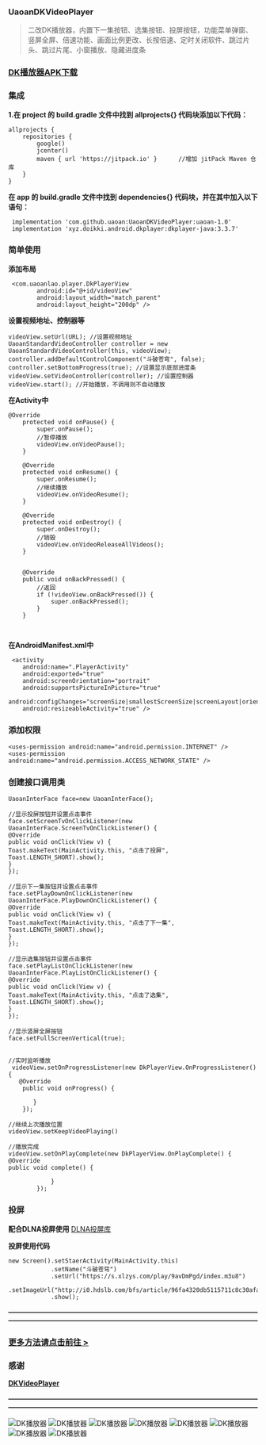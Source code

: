 

### UaoanDKVideoPlayer

> 二改DK播放器，内置下一集按钮、选集按钮、投屏按钮，功能菜单弹窗、竖屏全屏、倍速功能、画面比例更改、长按倍速、定时关闭软件、跳过片头、跳过片尾、小窗播放、隐藏进度条



###  [DK播放器APK下载](https://gitee.com/qiton/UaoanDKVideoPlayer/raw/master/app-release.apk)




### 集成
**1.在 project 的 build.gradle 文件中找到 allprojects{} 代码块添加以下代码：**

```
allprojects {
    repositories {
        google()
        jcenter()
        maven { url 'https://jitpack.io' }      //增加 jitPack Maven 仓库
    }
}
```
**在 app 的 build.gradle 文件中找到 dependencies{} 代码块，并在其中加入以下语句：**

```
 implementation 'com.github.uaoan:UaoanDKVideoPlayer:uaoan-1.0'
 implementation 'xyz.doikki.android.dkplayer:dkplayer-java:3.3.7'
```



###  **简单使用**

**添加布局**

```
 <com.uaoanlao.player.DkPlayerView
        android:id="@+id/videoView"
        android:layout_width="match_parent"
        android:layout_height="200dp" />
```

**设置视频地址、控制器等**

```
videoView.setUrl(URL); //设置视频地址
UaoanStandardVideoController controller = new UaoanStandardVideoController(this, videoView);
controller.addDefaultControlComponent("斗破苍穹", false);
controller.setBottomProgress(true); //设置显示底部进度条
videoView.setVideoController(controller); //设置控制器
videoView.start(); //开始播放，不调用则不自动播放
```

**在Activity中**


```
@Override
    protected void onPause() {
        super.onPause();
        //暂停播放
        videoView.onVideoPause();
    }

    @Override
    protected void onResume() {
        super.onResume();
        //继续播放
        videoView.onVideoResume();
    }

    @Override
    protected void onDestroy() {
        super.onDestroy();
        //销毁
        videoView.onVideoReleaseAllVideos();
    }


    @Override
    public void onBackPressed() {
        //返回
        if (!videoView.onBackPressed()) {
            super.onBackPressed();
        }
    }

   
```

**在AndroidManifest.xml中**


```
 <activity
    android:name=".PlayerActivity"
    android:exported="true"
    android:screenOrientation="portrait"
    android:supportsPictureInPicture="true"
    android:configChanges="screenSize|smallestScreenSize|screenLayout|orientation"
    android:resizeableActivity="true" />
```


### 添加权限

```
<uses-permission android:name="android.permission.INTERNET" />
<uses-permission android:name="android.permission.ACCESS_NETWORK_STATE" />
```



### 创建接口调用类

```
UaoanInterFace face=new UaoanInterFace();

//显示投屏按钮并设置点击事件
face.setScreenTvOnClickListener(new UaoanInterFace.ScreenTvOnClickListener() {
@Override
public void onClick(View v) {
Toast.makeText(MainActivity.this, "点击了投屏", Toast.LENGTH_SHORT).show();
}
});

//显示下一集按钮并设置点击事件
face.setPlayDownOnClickListener(new UaoanInterFace.PlayDownOnClickListener() {
@Override
public void onClick(View v) {
Toast.makeText(MainActivity.this, "点击了下一集", Toast.LENGTH_SHORT).show();
}
});

//显示选集按钮并设置点击事件
face.setPlayListOnClickListener(new UaoanInterFace.PlayListOnClickListener() {
@Override
public void onClick(View v) {
Toast.makeText(MainActivity.this, "点击了选集", Toast.LENGTH_SHORT).show();
}
});

//显示竖屏全屏按钮
face.setFullScreenVertical(true);

```


```

//实时监听播放
 videoView.setOnProgressListener(new DkPlayerView.OnProgressListener() {
   @Override
    public void onProgress() {

       }
    });

//继续上次播放位置
videoView.setKeepVideoPlaying()

//播放完成
videoView.setOnPlayComplete(new DkPlayerView.OnPlayComplete() {
@Override
public void complete() {

            }
        });
```
### 投屏

 **配合DLNA投屏使用**
[DLNA投屏库](https://github.com/uaoan/UaoanDLNA) 

 **投屏使用代码** 


```
new Screen().setStaerActivity(MainActivity.this)
            .setName("斗破苍穹") 
            .setUrl("https://s.xlzys.com/play/9avDmPgd/index.m3u8")
            .setImageUrl("http://i0.hdslb.com/bfs/article/96fa4320db5115711c8c30afaff936910595d336.png")
            .show();
```

**————————————————————————————————————————————————————————————————————————**


### [更多方法请点击前往 >](https://github.com/Doikki/DKVideoPlayer/wiki/API)


 ### 感谢
   **[DKVideoPlayer](https://github.com/Doikki/DKVideoPlayer)** 


**————————————————————————————————————————————————————————————————————————**



![DK播放器](tu1.jpg)
![DK播放器](tu2.jpg)
![DK播放器](tu3.jpg)
![DK播放器](tu4.jpg)
![DK播放器](tu5.jpg)
![DK播放器](tu6.jpg)
![DK播放器](tu7.jpg)
![DK播放器](tu8.jpg)
